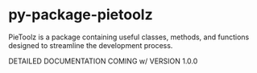 # py-package-pietoolz

PieToolz is a package containing useful classes, methods, and functions
designed to streamline the development process.

DETAILED DOCUMENTATION COMING w/ VERSION 1.0.0
